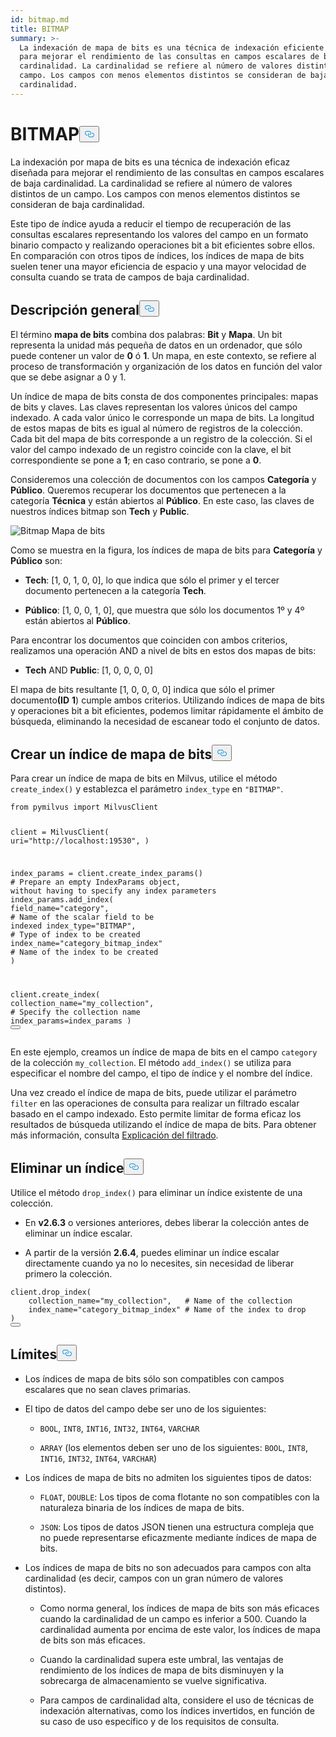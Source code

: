 ```yaml
---
id: bitmap.md
title: BITMAP
summary: >-
  La indexación de mapa de bits es una técnica de indexación eficiente diseñada
  para mejorar el rendimiento de las consultas en campos escalares de baja
  cardinalidad. La cardinalidad se refiere al número de valores distintos de un
  campo. Los campos con menos elementos distintos se consideran de baja
  cardinalidad.
---
```

<h1 id="BITMAP" class="common-anchor-header">BITMAP<button data-href="#BITMAP" class="anchor-icon" translate="no">
      <svg translate="no"
        aria-hidden="true"
        focusable="false"
        height="20"
        version="1.1"
        viewBox="0 0 16 16"
        width="16"
      >
        <path
          fill="#0092E4"
          fill-rule="evenodd"
          d="M4 9h1v1H4c-1.5 0-3-1.69-3-3.5S2.55 3 4 3h4c1.45 0 3 1.69 3 3.5 0 1.41-.91 2.72-2 3.25V8.59c.58-.45 1-1.27 1-2.09C10 5.22 8.98 4 8 4H4c-.98 0-2 1.22-2 2.5S3 9 4 9zm9-3h-1v1h1c1 0 2 1.22 2 2.5S13.98 12 13 12H9c-.98 0-2-1.22-2-2.5 0-.83.42-1.64 1-2.09V6.25c-1.09.53-2 1.84-2 3.25C6 11.31 7.55 13 9 13h4c1.45 0 3-1.69 3-3.5S14.5 6 13 6z"
        ></path>
      </svg>
    </button></h1><p>La indexación por mapa de bits es una técnica de indexación eficaz diseñada para mejorar el rendimiento de las consultas en campos escalares de baja cardinalidad. La cardinalidad se refiere al número de valores distintos de un campo. Los campos con menos elementos distintos se consideran de baja cardinalidad.</p>
<p>Este tipo de índice ayuda a reducir el tiempo de recuperación de las consultas escalares representando los valores del campo en un formato binario compacto y realizando operaciones bit a bit eficientes sobre ellos. En comparación con otros tipos de índices, los índices de mapa de bits suelen tener una mayor eficiencia de espacio y una mayor velocidad de consulta cuando se trata de campos de baja cardinalidad.</p>
<h2 id="Overview" class="common-anchor-header">Descripción general<button data-href="#Overview" class="anchor-icon" translate="no">
      <svg translate="no"
        aria-hidden="true"
        focusable="false"
        height="20"
        version="1.1"
        viewBox="0 0 16 16"
        width="16"
      >
        <path
          fill="#0092E4"
          fill-rule="evenodd"
          d="M4 9h1v1H4c-1.5 0-3-1.69-3-3.5S2.55 3 4 3h4c1.45 0 3 1.69 3 3.5 0 1.41-.91 2.72-2 3.25V8.59c.58-.45 1-1.27 1-2.09C10 5.22 8.98 4 8 4H4c-.98 0-2 1.22-2 2.5S3 9 4 9zm9-3h-1v1h1c1 0 2 1.22 2 2.5S13.98 12 13 12H9c-.98 0-2-1.22-2-2.5 0-.83.42-1.64 1-2.09V6.25c-1.09.53-2 1.84-2 3.25C6 11.31 7.55 13 9 13h4c1.45 0 3-1.69 3-3.5S14.5 6 13 6z"
        ></path>
      </svg>
    </button></h2><p>El término <strong>mapa de bits</strong> combina dos palabras: <strong>Bit</strong> y <strong>Mapa</strong>. Un bit representa la unidad más pequeña de datos en un ordenador, que sólo puede contener un valor de <strong>0</strong> ó <strong>1</strong>. Un mapa, en este contexto, se refiere al proceso de transformación y organización de los datos en función del valor que se debe asignar a 0 y 1.</p>
<p>Un índice de mapa de bits consta de dos componentes principales: mapas de bits y claves. Las claves representan los valores únicos del campo indexado. A cada valor único le corresponde un mapa de bits. La longitud de estos mapas de bits es igual al número de registros de la colección. Cada bit del mapa de bits corresponde a un registro de la colección. Si el valor del campo indexado de un registro coincide con la clave, el bit correspondiente se pone a <strong>1</strong>; en caso contrario, se pone a <strong>0</strong>.</p>
<p>Consideremos una colección de documentos con los campos <strong>Categoría</strong> y <strong>Público</strong>. Queremos recuperar los documentos que pertenecen a la categoría <strong>Técnica</strong> y están abiertos al <strong>Público</strong>. En este caso, las claves de nuestros índices bitmap son <strong>Tech</strong> y <strong>Public</strong>.</p>
<p>
  
   <span class="img-wrapper"> <img translate="no" src="/docs/v2.6.x/assets/bitmap.png" alt="Bitmap" class="doc-image" id="bitmap" />
   </span> <span class="img-wrapper"> <span>Mapa de bits</span> </span></p>
<p>Como se muestra en la figura, los índices de mapa de bits para <strong>Categoría</strong> y <strong>Público</strong> son:</p>
<ul>
<li><p><strong>Tech</strong>: [1, 0, 1, 0, 0], lo que indica que sólo el primer y el tercer documento pertenecen a la categoría <strong>Tech</strong>.</p></li>
<li><p><strong>Público</strong>: [1, 0, 0, 1, 0], que muestra que sólo los documentos 1º y 4º están abiertos al <strong>Público</strong>.</p></li>
</ul>
<p>Para encontrar los documentos que coinciden con ambos criterios, realizamos una operación AND a nivel de bits en estos dos mapas de bits:</p>
<ul>
<li><strong>Tech</strong> AND <strong>Public</strong>: [1, 0, 0, 0, 0]</li>
</ul>
<p>El mapa de bits resultante [1, 0, 0, 0, 0] indica que sólo el primer documento<strong>(ID</strong> <strong>1</strong>) cumple ambos criterios. Utilizando índices de mapa de bits y operaciones bit a bit eficientes, podemos limitar rápidamente el ámbito de búsqueda, eliminando la necesidad de escanear todo el conjunto de datos.</p>
<h2 id="Create-a-bitmap-index" class="common-anchor-header">Crear un índice de mapa de bits<button data-href="#Create-a-bitmap-index" class="anchor-icon" translate="no">
      <svg translate="no"
        aria-hidden="true"
        focusable="false"
        height="20"
        version="1.1"
        viewBox="0 0 16 16"
        width="16"
      >
        <path
          fill="#0092E4"
          fill-rule="evenodd"
          d="M4 9h1v1H4c-1.5 0-3-1.69-3-3.5S2.55 3 4 3h4c1.45 0 3 1.69 3 3.5 0 1.41-.91 2.72-2 3.25V8.59c.58-.45 1-1.27 1-2.09C10 5.22 8.98 4 8 4H4c-.98 0-2 1.22-2 2.5S3 9 4 9zm9-3h-1v1h1c1 0 2 1.22 2 2.5S13.98 12 13 12H9c-.98 0-2-1.22-2-2.5 0-.83.42-1.64 1-2.09V6.25c-1.09.53-2 1.84-2 3.25C6 11.31 7.55 13 9 13h4c1.45 0 3-1.69 3-3.5S14.5 6 13 6z"
        ></path>
      </svg>
    </button></h2><p>Para crear un índice de mapa de bits en Milvus, utilice el método <code translate="no">create_index()</code> y establezca el parámetro <code translate="no">index_type</code> en <code translate="no">&quot;BITMAP&quot;</code>.</p>
<pre><code translate="no" class="language-python"><span class="hljs-keyword">from</span> pymilvus <span class="hljs-keyword">import</span> MilvusClient

client = MilvusClient(
    uri=<span class="hljs-string">&quot;http://localhost:19530&quot;</span>,
)

index_params = client.create_index_params() <span class="hljs-comment"># Prepare an empty IndexParams object, without having to specify any index parameters</span>
index_params.add_index(
    field_name=<span class="hljs-string">&quot;category&quot;</span>, <span class="hljs-comment"># Name of the scalar field to be indexed</span>
    index_type=<span class="hljs-string">&quot;BITMAP&quot;</span>, <span class="hljs-comment"># Type of index to be created</span>
    index_name=<span class="hljs-string">&quot;category_bitmap_index&quot;</span> <span class="hljs-comment"># Name of the index to be created</span>
)

client.create_index(
    collection_name=<span class="hljs-string">&quot;my_collection&quot;</span>, <span class="hljs-comment"># Specify the collection name</span>
    index_params=index_params
)
<button class="copy-code-btn"></button></code></pre>
<p>En este ejemplo, creamos un índice de mapa de bits en el campo <code translate="no">category</code> de la colección <code translate="no">my_collection</code>. El método <code translate="no">add_index()</code> se utiliza para especificar el nombre del campo, el tipo de índice y el nombre del índice.</p>
<p>Una vez creado el índice de mapa de bits, puede utilizar el parámetro <code translate="no">filter</code> en las operaciones de consulta para realizar un filtrado escalar basado en el campo indexado. Esto permite limitar de forma eficaz los resultados de búsqueda utilizando el índice de mapa de bits. Para obtener más información, consulta <a href="/docs/es/boolean.md">Explicación del filtrado</a>.</p>
<h2 id="Drop-an-index" class="common-anchor-header">Eliminar un índice<button data-href="#Drop-an-index" class="anchor-icon" translate="no">
      <svg translate="no"
        aria-hidden="true"
        focusable="false"
        height="20"
        version="1.1"
        viewBox="0 0 16 16"
        width="16"
      >
        <path
          fill="#0092E4"
          fill-rule="evenodd"
          d="M4 9h1v1H4c-1.5 0-3-1.69-3-3.5S2.55 3 4 3h4c1.45 0 3 1.69 3 3.5 0 1.41-.91 2.72-2 3.25V8.59c.58-.45 1-1.27 1-2.09C10 5.22 8.98 4 8 4H4c-.98 0-2 1.22-2 2.5S3 9 4 9zm9-3h-1v1h1c1 0 2 1.22 2 2.5S13.98 12 13 12H9c-.98 0-2-1.22-2-2.5 0-.83.42-1.64 1-2.09V6.25c-1.09.53-2 1.84-2 3.25C6 11.31 7.55 13 9 13h4c1.45 0 3-1.69 3-3.5S14.5 6 13 6z"
        ></path>
      </svg>
    </button></h2><p>Utilice el método <code translate="no">drop_index()</code> para eliminar un índice existente de una colección.</p>
<div class="alert note">
<ul>
<li><p>En <strong>v2.6.3</strong> o versiones anteriores, debes liberar la colección antes de eliminar un índice escalar.</p></li>
<li><p>A partir de la versión <strong>2.6.4</strong>, puedes eliminar un índice escalar directamente cuando ya no lo necesites, sin necesidad de liberar primero la colección.</p></li>
</ul>
</div>
<pre><code translate="no" class="language-python">client.drop_index(
    collection_name=<span class="hljs-string">&quot;my_collection&quot;</span>,   <span class="hljs-comment"># Name of the collection</span>
    index_name=<span class="hljs-string">&quot;category_bitmap_index&quot;</span> <span class="hljs-comment"># Name of the index to drop</span>
)
<button class="copy-code-btn"></button></code></pre>
<h2 id="Limits" class="common-anchor-header">Límites<button data-href="#Limits" class="anchor-icon" translate="no">
      <svg translate="no"
        aria-hidden="true"
        focusable="false"
        height="20"
        version="1.1"
        viewBox="0 0 16 16"
        width="16"
      >
        <path
          fill="#0092E4"
          fill-rule="evenodd"
          d="M4 9h1v1H4c-1.5 0-3-1.69-3-3.5S2.55 3 4 3h4c1.45 0 3 1.69 3 3.5 0 1.41-.91 2.72-2 3.25V8.59c.58-.45 1-1.27 1-2.09C10 5.22 8.98 4 8 4H4c-.98 0-2 1.22-2 2.5S3 9 4 9zm9-3h-1v1h1c1 0 2 1.22 2 2.5S13.98 12 13 12H9c-.98 0-2-1.22-2-2.5 0-.83.42-1.64 1-2.09V6.25c-1.09.53-2 1.84-2 3.25C6 11.31 7.55 13 9 13h4c1.45 0 3-1.69 3-3.5S14.5 6 13 6z"
        ></path>
      </svg>
    </button></h2><ul>
<li><p>Los índices de mapa de bits sólo son compatibles con campos escalares que no sean claves primarias.</p></li>
<li><p>El tipo de datos del campo debe ser uno de los siguientes:</p>
<ul>
<li><p><code translate="no">BOOL</code>, <code translate="no">INT8</code>, <code translate="no">INT16</code>, <code translate="no">INT32</code>, <code translate="no">INT64</code>, <code translate="no">VARCHAR</code></p></li>
<li><p><code translate="no">ARRAY</code> (los elementos deben ser uno de los siguientes: <code translate="no">BOOL</code>, <code translate="no">INT8</code>, <code translate="no">INT16</code>, <code translate="no">INT32</code>, <code translate="no">INT64</code>, <code translate="no">VARCHAR</code>)</p></li>
</ul></li>
<li><p>Los índices de mapa de bits no admiten los siguientes tipos de datos:</p>
<ul>
<li><p><code translate="no">FLOAT</code>, <code translate="no">DOUBLE</code>: Los tipos de coma flotante no son compatibles con la naturaleza binaria de los índices de mapa de bits.</p></li>
<li><p><code translate="no">JSON</code>: Los tipos de datos JSON tienen una estructura compleja que no puede representarse eficazmente mediante índices de mapa de bits.</p></li>
</ul></li>
<li><p>Los índices de mapa de bits no son adecuados para campos con alta cardinalidad (es decir, campos con un gran número de valores distintos).</p>
<ul>
<li><p>Como norma general, los índices de mapa de bits son más eficaces cuando la cardinalidad de un campo es inferior a 500. Cuando la cardinalidad aumenta por encima de este valor, los índices de mapa de bits son más eficaces.</p></li>
<li><p>Cuando la cardinalidad supera este umbral, las ventajas de rendimiento de los índices de mapa de bits disminuyen y la sobrecarga de almacenamiento se vuelve significativa.</p></li>
<li><p>Para campos de cardinalidad alta, considere el uso de técnicas de indexación alternativas, como los índices invertidos, en función de su caso de uso específico y de los requisitos de consulta.</p></li>
</ul></li>
</ul>
